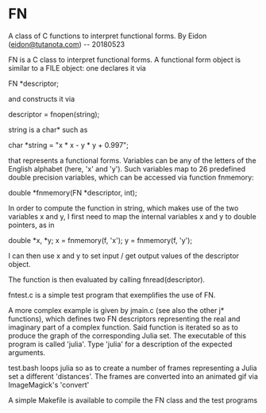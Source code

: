 # FN
A class of C functions to interpret functional forms.
By Eidon (eidon@tutanota.com) -- 20180523

FN is a C class to interpret functional forms. A functional form object is similar to a FILE object: one declares it via

  FN *descriptor;

and constructs it via

  descriptor = fnopen(string);

string is a char* such as 

  char *string = "x * x - y * y + 0.997";
  
that represents a functional forms. Variables can be any of the letters of the English alphabet (here, 'x' and 'y'). Such variables map to 26 predefined double precision variables, which can be accessed via function fnmemory:

  double *fnmemory(FN *descriptor, int);
  
In order to compute the function in string, which makes use of the two variables x and y, I first need to map the internal variables x and y to double pointers, as in

  double *x, *y;
  x = fnmemory(f, 'x');
  y = fnmemory(f, 'y');
  
I can then use x and y to set input / get output values of the descriptor object. 

The function is then evaluated by calling fnread(descriptor).

fntest.c is a simple test program that exemplifies the use of FN.

A more complex example is given by jmain.c (see also the other j* functions), which defines two FN descriptors representing the real and imaginary part of a complex function. Said function is iterated so as to produce the graph of the corresponding Julia set. The executable of this program is called 'julia'. Type 'julia' for a description of the expected arguments.

test.bash loops julia so as to create a number of frames representing a Julia set a different 'distances'. The frames are converted into an animated gif via ImageMagick's 'convert'

A simple Makefile is available to compile the FN class and the test programs
